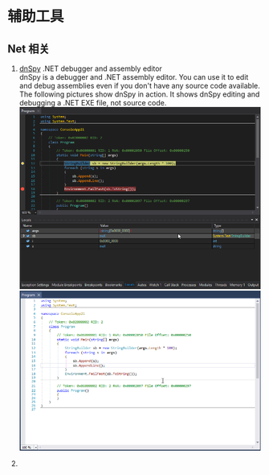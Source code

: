 # 辅助工具

## Net 相关
 1. [dnSpy](https://github.com/0xd4d/dnSpy) .NET debugger and assembly editor  
 dnSpy is a debugger and .NET assembly editor. You can use it to edit and debug assemblies even if you don't have any source code available.  
The following pictures show dnSpy in action. It shows dnSpy editing and debugging a .NET EXE file, not source code.  
![debug-animated.gif](./Images/debug-animated.gif)
![edit-code-animated.gif](./Images/edit-code-animated.gif)

2. 

